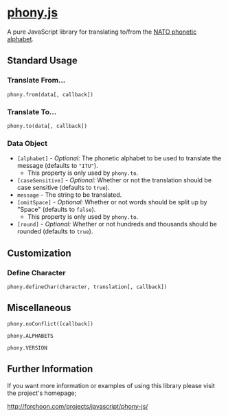 # [phony.js](http://forchoon.com/projects/javascript/phony-js/)

A pure JavaScript library for translating to/from the [NATO phonetic
alphabet](http://en.wikipedia.org/wiki/NATO_phonetic_alphabet).

## Standard Usage

### Translate From...

```
phony.from(data[, callback])
```

### Translate To...

```
phony.to(data[, callback])
```

### Data Object

* `[alphabet]` - *Optional:* The phonetic alphabet to be used to translate the
  message (defaults to `"ITU"`).
  * This property is only used by `phony.to`.
* `[caseSensitive]` - *Optional:* Whether or not the translation should be case
  sensitive (defaults to `true`).
* `message` - The string to be translated.
* `[omitSpace]` - *Optional:* Whether or not words should be split up by
  "Space" (defaults to `false`).
  * This property is only used by `phony.to`.
* `[round]` - *Optional:* Whether or not hundreds and thousands should be
  rounded (defaults to `true`).


## Customization

### Define Character

```
phony.defineChar(character, translation[, callback])
```

## Miscellaneous

```
phony.noConflict([callback])
```

```
phony.ALPHABETS
```

```
phony.VERSION
```

## Further Information

If you want more information or examples of using this library please visit the
project's homepage;

<http://forchoon.com/projects/javascript/phony-js/>